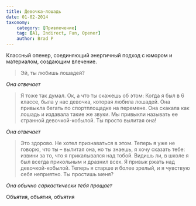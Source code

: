 ```yaml
---
title: Девочка-лошадь
date: 01-02-2014
taxonomy:
    category: [Привлечение]
    tag: [A1, Indirect, Fun, Opener]
    author: Brad P
---
```


Классный опенер, соединяющий энергичный подход с юмором и материалом, создающим влечение.

> Эй, ты любишь лошадей?

*Она отвечает*

> Я тоже так думал. Ок, а что ты скажешь об этом: Когда я был в 6 классе, была у нас девочка, которая любила лошадей. Она привыкла бегать по спортплощадке на перемене. Она скакала как лошадь и издавала такие же звуки. Мы привыкли называть ее странной девочкой-кобылой. Ты просто вылитая она!

*Она отвечает*

> Это здорово. Не хотел признаваться в этом. Теперь я уже не говорю, что ты – вылитая она, но ты знаешь, я хочу сказать тебе: извини за то, что я прикалывался над тобой. Видишь ли, в школе я был всегда прикольным и дразнил всех. Я привык ржать над девочкой-кобылой. Теперь я старше и более зрелый, и я чувствую себя неприятно. Ты простишь меня?

*Она обычно саркастически тебя прощает*

Объятия, объятия, объятия